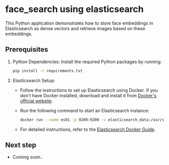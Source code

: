 # face_search using elasticsearch


This Python application demonstrates how to store face embeddings in Elasticsearch as dense vectors and retrieve images based on these embeddings.

## Prerequisites

1. Python Dependencies: Install the required Python packages by running:

    ```bash
    pip install -r requirements.txt
    ```


2. Elasticsearch Setup:

   - Follow the instructions to set up Elasticsearch using Docker. If you don't have Docker installed, download and install it from [Docker's official website](https://docs.docker.com/get-docker/).

   - Run the following command to start an Elasticsearch instance:

     ```bash
     docker run --name es01 -p 9200:9200 -v elasticsearch_data:/usr/share/elasticsearch/data -d --net elastic docker.elastic.co/elasticsearch/elasticsearch:8.11.0
     ```

   - For detailed instructions, refer to the [Elasticsearch Docker Guide](https://www.elastic.co/guide/en/elasticsearch/reference/current/docker.html).

## Next step 

  - Coming soon..

